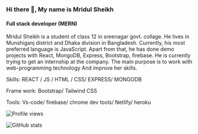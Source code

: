 ### Hi there 👋, My name is Mridul Sheikh
#### Full stack developer (MERN)

Mridul Sheikh is a student of class 12 in sreenagar govt. collage. He lives in  Munshiganj district and Dhaka division in Bangladesh. Currently, his most preferred language is JavaScript. Apart from that, he has done demo projects with React, MongoDB, Express, Bootstrap, firebase. He is currently trying to get an internship at the company. The main purpose is to work with web-programming technology And improve her skills.

Skills:  REACT / JS / HTML / CSS/ EXPRESS/ MONGODB

Frame work: Bootstrap/ Tailwind CSS

Tools: Vs-code/ firebase/ chrome dev tools/ Netlify/ heroku

![Profile views](https://gpvc.arturio.dev/MridulSheikh)

![GitHub stats](https://github-readme-stats.vercel.app/api?username=MridulSheikh&show_icons=true)  
